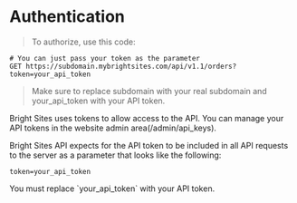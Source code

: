 # Authentication

> To authorize, use this code:

```shell
# You can just pass your token as the parameter
GET https://subdomain.mybrightsites.com/api/v1.1/orders?token=your_api_token
```

> Make sure to replace subdomain with your real subdomain and your_api_token with your API token.

Bright Sites uses tokens to allow access to the API. You can manage your API tokens in the website admin area(/admin/api_keys).

Bright Sites API expects for the API token to be included in all API requests to the server as a parameter that looks like the following:

`token=your_api_token`

<aside class="notice">
You must replace `your_api_token` with your API token.
</aside>
